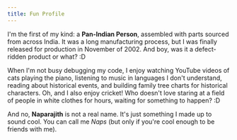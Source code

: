 ```yaml
---
title: Fun Profile
---
```


<!--
This website is only meant to showcase the work and and skills of the author,
on a professional level. It also has a blog, containing the author's observations
and opinions on various topics. The views expressed are the author's own.
Copyright (C) 2024  T L Naparajith

This program is free software: you can redistribute it and/or modify
it under the terms of the GNU Affero General Public License Version 3 as published
by the Free Software Foundation.

This program is distributed in the hope that it will be useful,
but WITHOUT ANY WARRANTY; without even the implied warranty of
MERCHANTABILITY or FITNESS FOR A PARTICULAR PURPOSE.  See the
GNU Affero General Public License for more details.

You should have received a copy of the GNU Affero General Public License
along with this program.  If not, see <https://www.gnu.org/licenses/agpl-3.0.txt>.

Contact me through electronic mail: <naparajith@duck.com>
-->

I'm the first of my kind: a **Pan-Indian Person**, assembled with parts sourced from across India. It was a long manufacturing process, but I was finally released for production in November of 2002. And boy, was it a defect-ridden product or what? :D

When I'm not busy debugging my code, I enjoy watching YouTube videos of cats playing the piano, listening to music in languages I don't understand, reading about historical events, and building family tree charts for historical characters. Oh, and I also enjoy cricket! Who doesn't love staring at a field of people in white clothes for hours, waiting for something to happen? :D

And no, **Naparajith** is not a real name. It's just something I made up to sound cool. You can call me _Naps_ (but only if you're cool enough to be friends with me).
